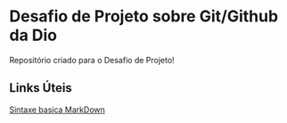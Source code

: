 # Desafio de Projeto sobre Git/Github da Dio
Repositório criado para o Desafio de Projeto!

## Links Úteis 

[Sintaxe basica MarkDown](https://www.markdownguide.org/basic-syntax/)


